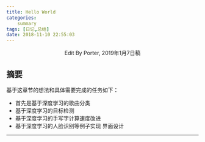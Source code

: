 ```yaml
---
title: Hello World
categories:      
    summary    
tags: [日记,总结]
date: 2018-11-10 22:55:03
---
```


<center> Edit By Porter, 2019年1月7日稿 </center>

## 摘要
 
 基于这章节的想法和具体需要完成的任务如下：

* 首先是基于深度学习的歌曲分类
* 基于深度学习的目标检测
* 基于深度学习的手写字计算速度改进
* 基于深度学习的人脸识别等例子实现
界面设计

<!-- more -->

------------------
